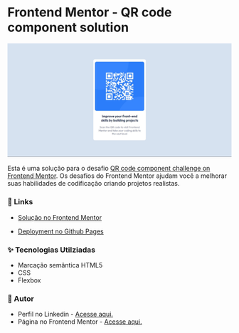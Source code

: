 # Frontend Mentor - QR code component solution

![](design/desktop-design.jpg)

Esta é uma solução para o desafio [QR code component challenge on Frontend Mentor](https://www.frontendmentor.io/challenges/qr-code-component-iux_sIO_H). Os desafios do Frontend Mentor ajudam você a melhorar suas habilidades de codificação criando projetos realistas.

### 🔗 Links 

- [Solução no Frontend Mentor](https://www.frontendmentor.io/solutions/qr-code-component-with-flexbox-pmX3TxJz_c)

- [Deployment no Github Pages](https://fransuelton.github.io/qr-code-component/)

### ✨ Tecnologias Utilziadas

- Marcação semântica HTML5
- CSS
- Flexbox

### 🙋 Autor

- Perfil no Linkedin - [Acesse aqui.](https://www.linkedin.com/in/fransuelton/)
- Página no Frontend Mentor - [Acesse aqui.](https://www.frontendmentor.io/profile/Fransuelton)